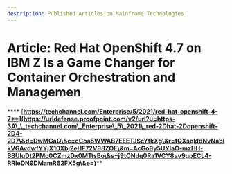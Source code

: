 ```yaml
---
description: Published Articles on Mainframe Technologies
---
```


# Article: Red Hat OpenShift 4.7 on IBM Z Is a Game Changer for Container Orchestration and Managemen

&#x20;**** [**https://techchannel.com/Enterprise/5/2021/red-hat-openshift-4-7**](https://urldefense.proofpoint.com/v2/url?u=https-3A\_\_techchannel.com\_Enterprise\_5\_2021\_red-2Dhat-2Dopenshift-2D4-2D7\&d=DwMGaQ\&c=cCoa5WWAB7EEETJScYfkXg\&r=fQXsqkldNvNabIkVGAvdwfYYjX10Xbj2eHF72V98ZOE\&m=AcGo9y5UYlaO-mzHH-BBUluDt2PMc0CZmzDx0MTtsBo\&s=j9tONdq0Ra1VCY8vv9gpECL4-RRIeDN9DMamR62FX5g\&e=)****
